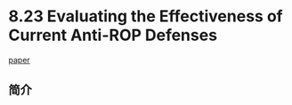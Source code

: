 # 8.23 Evaluating the Effectiveness of Current Anti-ROP Defenses

[paper](https://www.syssec.rub.de/media/emma/veroeffentlichungen/2014/05/09/TR-HGI-2014-001_1_1.pdf)

## 简介
